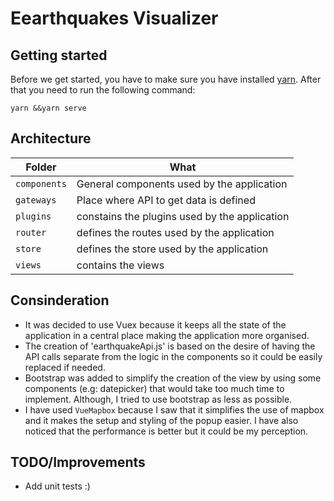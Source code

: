 # Eearthquakes Visualizer

## Getting started

Before we get started, you have to make sure you have installed [yarn](https://yarnpkg.com/). After that you need to run
the following command:

```
yarn &&yarn serve
```

## Architecture

| Folder | What |
|--------------|------|
| `components` | General components used by the application
| `gateways` | Place where API to get data is defined |
| `plugins` | constains the plugins used by the application |
| `router` | defines the routes used by the application |
| `store` | defines the store used by the application |
| `views` | contains the views |


## Consinderation
- It was decided to use Vuex because it keeps all the state of the application in a central place making the application more organised.
- The creation of 'earthquakeApi.js' is based on the desire of having the API calls separate from the logic in the components so it could be easily replaced if needed.
- Bootstrap was added to simplify the creation of the view by using some components (e.g: datepicker) that would take too much time to implement. Although, I tried to use bootstrap as less as possible.
- I have used `VueMapbox` because I saw that it simplifies the use of mapbox and it makes the setup and styling of the popup easier. I have also noticed that the performance is better but it could be my perception.


## TODO/Improvements
- Add unit tests :)

